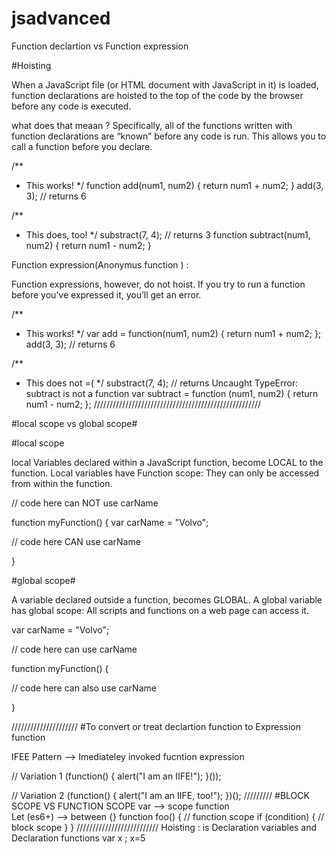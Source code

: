 # jsadvanced

Function declartion  vs Function expression

#Hoisting

When a JavaScript file (or HTML document with JavaScript in it) is loaded, function declarations are hoisted to the top of the code by the browser before any code is executed.

what does that meaan ? 
Specifically, all of the functions written with function declarations are “known” before any code is run. This allows you to call a function before you declare.

/**
 * This works!
 */
function add(num1, num2) {
	return num1 + num2;
}
add(3, 3); // returns 6


/**
 * This does, too!
 */
substract(7, 4); // returns 3
function subtract(num1, num2) {
	return num1 - num2;
}

Function expression(Anonymus function ) :

Function expressions, however, do not hoist. If you try to run a function before you’ve expressed it, you’ll get an error.

/**
 * This works!
 */
var add = function(num1, num2) {
	return num1 + num2;
};
add(3, 3); // returns 6


/**
 * This does not =(
 */
substract(7, 4); // returns Uncaught TypeError: subtract is not a function
var subtract = function (num1, num2) {
	return num1 - num2;
};
/////////////////////////////////////////////////////

#local scope vs global scope# 

#local scope

local Variables declared within a JavaScript function, become LOCAL to the function.
Local variables have Function scope: They can only be accessed from within the function.

// code here can NOT use carName

function myFunction() {
  var carName = "Volvo";

  // code here CAN use carName

}

#global scope# 

A variable declared outside a function, becomes GLOBAL.
A global variable has global scope: All scripts and functions on a web page can access it. 

var carName = "Volvo";

// code here can use carName

function myFunction() {

  // code here can also use carName 

}

/////////////////////
#To convert or treat declartion function to Expression function 

IFEE Pattern  --> Imediateley invoked fucntion  expression  

// Variation 1
(function() {
    alert("I am an IIFE!");
}());

// Variation 2
(function() {
    alert("I am an IIFE, too!");
})();
/////////
#BLOCK SCOPE VS FUNCTION SCOPE 
var --> scope function  
Let (es6+) --> between  {}
function foo() {
    // function scope
    if (condition) {
        // block scope
    }
}
//////////////////////////
Hoisting : 
 is Declaration variables and Declaration functions 
 var x ; 
 x=5 
 





